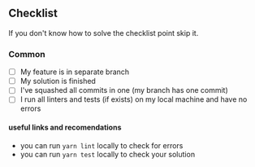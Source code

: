 ## Checklist

If you don't know how to solve the checklist point skip it.

### Common

- [ ] My feature is in separate branch
- [ ] My solution is finished
- [ ] I've squashed all commits in one (my branch has one commit)
- [ ] I run all linters and tests (if exists) on my local machine and have no errors

#### useful links and recomendations

- you can run `yarn lint` locally to check for errors
- you can run `yarn test` locally to check your solution
